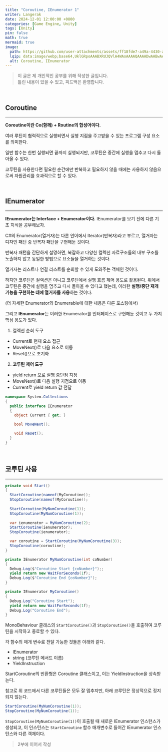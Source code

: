 ```yaml
---
title: "Coroutine, IEnumerator 1"
writer: Langerak
date: 2024-12-01 12:00:00 +0800
categories: [Game Engine, Unity]
tags: [Unity]
pin: false
math: true
mermaid: true
image:
  path: https://github.com/user-attachments/assets/ff18fde7-a49a-4430-a495-7a546b4e6a5d
  lqip: data:image/webp;base64,UklGRpoAAABXRUJQVlA4WAoAAAAQAAAADwAABwAAQUxQSDIAAAARL0AmbZurmr57yyIiqE8oiG0bejIYEQTgqiDA9vqnsUSI6H+oAERp2HZ65qP/VIAWAFZQOCBCAAAA8AEAnQEqEAAIAAVAfCWkAALp8sF8rgRgAP7o9FDvMCkMde9PK7euH5M1m6VWoDXf2FkP3BqV0ZYbO6NA/VFIAAAA
  alt: Coroutine, IEnumerator
---
```


> 이 글은 제 개인적인 공부를 위해 작성한 글입니다.   
> 틀린 내용이 있을 수 있고, 피드백은 환영합니다.

<br/>

## Coroutine

---

**Coroutine이란 Co(함께) + Routine의 합성어이다.**

여러 루틴이 협력적으로 실행되면서 실행 지점을 주고받을 수 있는 프로그램 구성 요소를 의미한다.

일반 함수는 한번 실행되면 끝까지 실행되지만, 코루틴은 중간에 실행을 멈추고 다시 돌아올 수 있다.

코루틴을 사용한다면 필요한 순간에만 반복하고 필요하지 않을 때에는 사용하지 않음으로써 자원관리를 효과적으로 할 수 있다.

<br/>

## IEnumerator

---

**IEnumerator는 Interface + Enumerator이다.** IEnumerator를 보기 전에 다른 기초 지식을 공부해보자.

C#의 Enumerator(열거자)는 다른 언어에서 Iterator(반복자)라고 부르고, 열거자는 디자인 패턴 중 반복자 패턴을 구현해둔 것이다.

반복자 패턴을 간단하게 설명하면, 복잡하고 다양한 컬렉션 자료구조들의 내부 구조를 노출하지 않고 동일한 방법으로 요소들을 열거하는 것이다.

열거자는 리스트나 연결 리스트를 순회할 수 있게 도와주는 객체인 것이다.

하지만 코루틴은 컬렉션은 아니고 코루틴에서 실행 흐름 제어 용도로 활용된다. 위에서 코루틴은 중간에 실행을 멈추고 다시 돌아올 수 있다고 했는데, 이러한 **실행/중단 재개 기능을 구현하는 데에 열거자를 사용**하는 것이다.

(더 자세한 Enumerator와 Enumerable에 대한 내용은 다른 포스팅에서)

그리고 **IEnumerator**는 이러한 Enumerator를 인터페이스로 구현해둔 것이고 두 가지 핵심 용도가 있다.

1. 컬렉션 순회 도구
- Current로 현재 요소 접근
- MoveNext()로 다음 요소로 이동
- Reset()으로 초기화
2. **코루틴 제어 도구**
- yield return 으로 실행 중단점 지정
- MoveNext()로 다음 실행 지점으로 이동
- Current로 yield return 값 전달

```csharp
namespace System.Collections
{
  public interface IEnumerator
  {
    object Current { get; }

    bool MoveNext();

    void Reset();
  }
}
```

<br/>

## 코루틴 사용

---

```csharp
private void Start()
{
  StartCoroutine(nameof(MyCoroutine));
  StopCoroutine(nameof(MyCoroutine));
  
  StartCoroutine(MyNumCoroutine(1));
  StopCoroutine(MyNumCoroutine(1));
  
  var ienumerator = MyNumCoroutine(2);
  StartCoroutine(ienumerator);
  StopCoroutine(ienumerator);

  var coroutine = StartCoroutine(MyNumCoroutine(3));
  StopCoroutine(coroutine);
}

private IEnumerator MyNumCoroutine(int coNumber)
{
  Debug.Log($"Coroutine Start {coNumber}");;
  yield return new WaitForSeconds(1f);
  Debug.Log($"Coroutine End {coNumber}");
}

private IEnumerator MyCoroutine()
{
  Debug.Log("Coroutine Start");
  yield return new WaitForSeconds(1f);
  Debug.Log("Coroutine End");
}
```

MonoBehaviour 클래스의 `StartCoroutine()`과 `StopCoroutine()`을 호출하여 코루틴을 시작하고 종료할 수 있다.

각 함수의 매개 변수로 전달 가능한 것들은 아래와 같다.

- IEnumerator
- string (코루틴 메서드 이름)
- YieldInstruction

StartCoroutine의 반환형은 Coroutine 클래스이고, 이는 YieldInstruction을 상속받는다.

참고로 위 코드에서 다른 코루틴들은 모두 잘 멈추지만, 아래 코루틴은 정상적으로 정지되지 않는다.

```csharp
StartCoroutine(MyNumCoroutine(1));
StopCoroutine(MyNumCoroutine(1));
```

`StopCoroutine(MyNumCoroutine(1))`이 호출될 때 새로운 IEnumerator 인스턴스가 생성되고, 이 인스턴스는 `StartCoroutine` 함수 매개변수로 들어간 IEnumerator 인스턴스와 다른 객체이다.

> 2부에 이어서 작성
